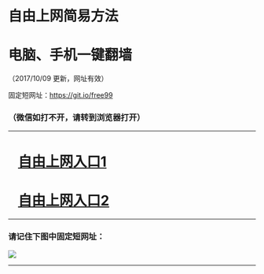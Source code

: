 ﻿# 自由上网简易方法

# 电脑、手机一键翻墙

（2017/10/09 更新，网址有效）

固定短网址：https://git.io/free99

### （微信如打不开，请转到浏览器打开）


***





# &nbsp;&nbsp; <a href="http://ft775731806.fwq-tz-1001.info/fwqtz01.html?t=100900126557 " target="_blank">自由上网入口1</a>
# &nbsp;&nbsp; <a href="http://ft1450410829.fwq-tz-1002.info/fwqtz02.html?t=100900113538 " target="_blank">自由上网入口2</a>
***

### 请记住下图中固定短网址：

<img src="https://s3-us-west-2.amazonaws.com/fwq-1001/yjfq-20170905okok.png" /> 


***

